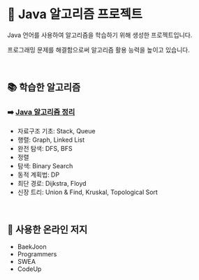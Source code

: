 # 🌟 Java 알고리즘 프로젝트
<p>Java 언어를 사용하여 알고리즘을 학습하기 위해 생성한 프로젝트입니다.</p>
<p>프로그래밍 문제를 해결함으로써 알고리즘 활용 능력을 높이고 있습니다.</p>

<br>

## 📚 학습한 알고리즘
### ➡️ [Java 알고리즘 정리](https://velog.io/@devyumi/Java-%EC%95%8C%EA%B3%A0%EB%A6%AC%EC%A6%98)

- 자료구조 기초: Stack, Queue
- 행렬: Graph, Linked List
- 완전 탐색: DFS, BFS
- 정렬
- 탐색: Binary Search
- 동적 계획법: DP
- 최단 경로: Dijkstra, Floyd
- 신장 트리: Union & Find, Kruskal, Topological Sort

<br>

## 🎨 사용한 온라인 저지
- BaekJoon
- Programmers
- SWEA
- CodeUp
